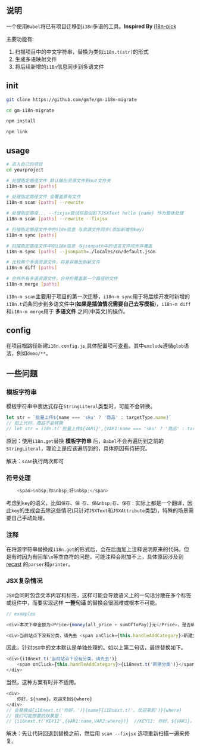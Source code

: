 
## 说明
一个使用`Babel`将已有项目迁移到`i18n`多语的工具。**Inspired By** [i18n-pick](https://github.com/ProtoTeam/i18n-pick)

主要功能有:
1. 扫描项目中的中文字符串，替换为类似`i18n.t(str)`的形式
2. 生成多语映射文件
3. 将后续新增的`i18n`信息同步到多语文件

## init
``` bash
git clone https://github.com/gmfe/gm-i18n-migrate

cd gm-i18n-migrate

npm install

npm link
```
## usage
``` bash
# 进入自己的项目
cd yourproject

# 处理指定路径文件 默认输出资源文件到out文件夹
i18n-m scan [paths] 

# 处理指定路径文件 会覆盖原有文件
i18n-m scan [paths] --rewrite

# 处理指定路径... --fixjsx尝试将类似如下JSXText hello {name} 作为整体处理
i18n-m scan [paths] --rewrite --fixjsx

# 扫描指定路径文件中的i18n信息 与资源文件同步(添加新增的key) 
i18n-m sync [paths] 

# 扫描指定路径文件中的i18n信息 与jsonpath中的语言文件同步并覆盖
i18n-m sync [paths] --jsonpath=./locales/cn/default.json

# 比较两个多语资源文件，将差异输出到新文件
i18n-m diff [paths] 

# 合并所有多语资源文件，合并后覆盖第一个路径的文件
i18n-m merge [paths] 

```
`i18n-m scan`主要用于项目的第一次迁移，`i18n-m sync`用于将后续开发时新增的`i18n.t`词条同步到多语文件中(**如果是插值情况需要自己去写模板**)，`i18n-m diff`和`i18n-m merge`用于 **多语文件** 之间(中英文)的操作。

## config
在项目根路径新建`i18n.config.js`,具体配置项可[查看](https://github.com/gmfe/gm-i18n-migrate/blob/master/src/config/index.js)。其中`exclude`遵循`glob`语法，例如`demo/**`。

## 一些问题
### 模板字符串
模板字符串中表达式存在`StringLiteral`类型时，可能不会转换。
``` javascript
let str = `批量上传${name === 'sku' ? '商品' : targetType.name}`
// 如上代码，商品不会转换
// let str = i18n.t('批量上传${VAR1}',{VAR1:name === 'sku' ? '商品' : targetType.name})
```
原因：使用`i18n.get`替换 **模板字符串** 后，`Babel`不会再遍历到之前的`StringLiteral`，理论上是应该遍历到的，具体原因有待研究。

解决：`scan`执行两次即可

### 符号处理
```javascript
    <span>&nbsp;你&nbsp;好&nbsp;</span>
```
考虑到`key`的语义，比如`保存`、`保 存`、`保&nbsp;存`、`保存：`实际上都是一个翻译，因此`key`的生成会去除这些情况(只针对`JSXText`和`JSXAttribute`类型)，特殊的场景需要自己手动处理。


### 注释
在将源字符串替换成`i18n.get`的形式后，会在后面加上注释说明原来的代码。但是有时因为有回车`\n`等空白符的问题，可能注释会附加不上，具体原因涉及到 [recast](https://github.com/benjamn/recast) 的`parser`和`printer`。


### JSX复杂情况
`JSX`会同时包含文本内容和标签，这样可能会导致语义上的一句话分散在多个标签或组件中，而要实现这样 **一整句话** 的替换会很困难或根本不可能。
```javascript
// examples

<div>本次下单金额为<Price>{money(all_price + sumOfToPay)}元</Price>，是否确认下单</div>

<div>当前站点下没有分类，请先去 <span onClick={this.handleAddCategory}>新建分类</span>，再新建商品</div> 
```
因此，针对`JSX`中的文本默认是单独处理的。如以上第二句话，最终替换如下。
``` javascript
<div>{i18next.t('当前站点下没有分类，请先去')} 
    <span onClick={this.handleAddCategory}>{i18next.t('新建分类')}</span>{i18next.t('，再新建商品')}
</div> 
```
当然，这种方案有时并不适用。
``` javascript
<div>
    你好，${name}。欢迎来到${where}  
</div> 
// 会替换成{i18next.t('你好，')}{name}{i18next.t('。欢迎来到')}{where}
// 我们可能想要的效果是：
// {i18next.t('KEY12',{VAR1:name,VAR2:where})}  //KEY12: 你好，${VAR1}。欢迎来到${VAR2}  
```
解决：先让代码回退到替换之前，然后用 `scan --fixjsx` 选项重新扫描一遍来修复。